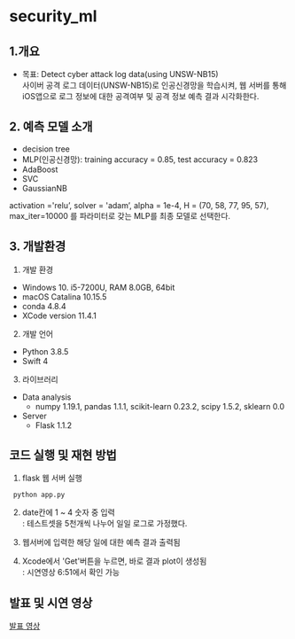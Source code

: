 # security_ml

## 1.개요
- 목표: Detect cyber attack log data(using UNSW-NB15) \
사이버 공격 로그 데이터(UNSW-NB15)로 인공신경망을 학습시켜, 웹 서버를 통해 iOS앱으로 로그 정보에 대한 공격여부 및 공격 정보 예측 결과 시각화한다.

## 2. 예측 모델 소개
- decision tree
- MLP(인공신경망): training accuracy = 0.85, test accuracy = 0.823
- AdaBoost
- SVC
- GaussianNB

activation ='relu’, solver = 'adam’, alpha = 1e-4, H = (70, 58, 77, 95, 57), max_iter=10000
를 파라미터로 갖는 MLP를 최종 모델로 선택한다.

## 3. 개발환경  
1) 개발 환경
* Windows 10. i5-7200U, RAM 8.0GB, 64bit
* macOS Catalina 10.15.5
* conda 4.8.4
* XCode version 11.4.1

2) 개발 언어
* Python 3.8.5 
* Swift 4

3) 라이브러리  
* Data analysis
   * numpy 1.19.1, pandas 1.1.1, scikit-learn 0.23.2, scipy 1.5.2, sklearn 0.0
* Server
   * Flask 1.1.2
   
## 코드 실행 및 재현 방법

1. flask 웹 서버 실행
```
 python app.py
 ```
2. date칸에 1 ~ 4 숫자 중 입력 \
: 테스트셋을 5천개씩 나누어 일일 로그로 가정했다.

3. 웹서버에 입력한 해당 일에 대한 예측 결과 출력됨

4. Xcode에서 'Get'버튼을 누르면, 바로 결과 plot이 생성됨 \
: 시연영상 6:51에서 확인 가능

## 발표 및 시연 영상

[발표 영상](https://youtu.be/p4SZcEooRak?t=410)
